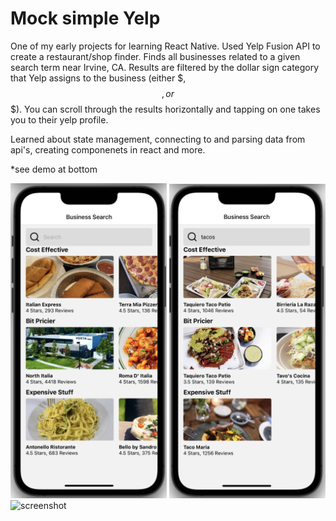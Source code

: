 # Mock simple Yelp

One of my early projects for learning React Native. Used Yelp Fusion API to create a restaurant/shop finder. Finds all businesses related to a given search term near Irvine, CA. Results are filtered by the dollar sign category that Yelp assigns to the business (either $, $$, or $$$). You can scroll through the results horizontally and tapping on one takes you to their yelp profile.

Learned about state management, connecting to and parsing data from api's, creating componenets in react and more.

\*see demo at bottom

<img width="250" alt="screenshot" src="assets/initscreen.png">
<img width="250" alt="screenshot" src="assets/tacos.png">

<img width="250" alt="screenshot" src="assets/screenrec.gif">
